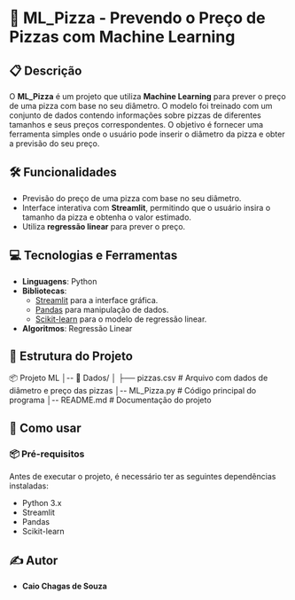 # 🍕 ML_Pizza - Prevendo o Preço de Pizzas com Machine Learning

## 📋 Descrição

O **ML_Pizza** é um projeto que utiliza **Machine Learning** para prever o preço de uma pizza com base no seu diâmetro. O modelo foi treinado com um conjunto de dados contendo informações sobre pizzas de diferentes tamanhos e seus preços correspondentes. O objetivo é fornecer uma ferramenta simples onde o usuário pode inserir o diâmetro da pizza e obter a previsão do seu preço.

## 🛠️ Funcionalidades

- Previsão do preço de uma pizza com base no seu diâmetro.
- Interface interativa com **Streamlit**, permitindo que o usuário insira o tamanho da pizza e obtenha o valor estimado.
- Utiliza **regressão linear** para prever o preço.

## 💻 Tecnologias e Ferramentas

- **Linguagens**: Python
- **Bibliotecas**:
  - [Streamlit](https://streamlit.io/) para a interface gráfica.
  - [Pandas](https://pandas.pydata.org/) para manipulação de dados.
  - [Scikit-learn](https://scikit-learn.org/) para o modelo de regressão linear.
- **Algoritmos**: Regressão Linear


## 📂 Estrutura do Projeto

📦 Projeto ML
│-- 📂 Dados/
│   ├── pizzas.csv  # Arquivo com dados de diâmetro e preço das pizzas
│-- ML_Pizza.py  # Código principal do programa
│-- README.md  # Documentação do projeto


## 🚀 Como usar

### 📦 Pré-requisitos

Antes de executar o projeto, é necessário ter as seguintes dependências instaladas:

- Python 3.x
- Streamlit
- Pandas
- Scikit-learn

## ✍️ Autor

- **Caio Chagas de Souza** 

